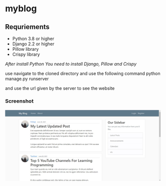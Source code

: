 # myblog

## Requriements
* Python 3.8 or higher
* Django 2.2 or higher
* Pillow library
* Crispy library

*After install Python You need to install Django, Pillow and Crispy*

use 
navigate to the cloned directory and use the following command
python manage.py runserver

and use the url given by the server to see the website


### Screenshot

![alt text](https://github.com/rvignesh94/myblog/blob/main/Screenshot%202021-06-29%20022355.jpg)
